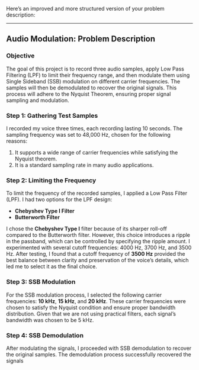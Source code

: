 Here’s an improved and more structured version of your problem description:

---

## Audio Modulation: Problem Description

### Objective
The goal of this project is to record three audio samples, apply Low Pass Filtering (LPF) to limit their frequency range, and then modulate them using Single Sideband (SSB) modulation on different carrier frequencies. The samples will then be demodulated to recover the original signals. This process will adhere to the Nyquist Theorem, ensuring proper signal sampling and modulation.

### Step 1: Gathering Test Samples
I recorded my voice three times, each recording lasting 10 seconds. The sampling frequency was set to 48,000 Hz, chosen for the following reasons:

1. It supports a wide range of carrier frequencies while satisfying the Nyquist theorem.
2. It is a standard sampling rate in many audio applications.

### Step 2: Limiting the Frequency
To limit the frequency of the recorded samples, I applied a Low Pass Filter (LPF). I had two options for the LPF design:

- **Chebyshev Type I Filter**
- **Butterworth Filter**

I chose the **Chebyshev Type I** filter because of its sharper roll-off compared to the Butterworth filter. However, this choice introduces a ripple in the passband, which can be controlled by specifying the ripple amount. I experimented with several cutoff frequencies: 4000 Hz, 3700 Hz, and 3500 Hz. After testing, I found that a cutoff frequency of **3500 Hz** provided the best balance between clarity and preservation of the voice’s details, which led me to select it as the final choice.

### Step 3: SSB Modulation
For the SSB modulation process, I selected the following carrier frequencies: **10 kHz**, **15 kHz**, and **20 kHz**. These carrier frequencies were chosen to satisfy the Nyquist condition and ensure proper bandwidth distribution. Given that we are not using practical filters, each signal’s bandwidth was chosen to be 5 kHz.

### Step 4: SSB Demodulation
After modulating the signals, I proceeded with SSB demodulation to recover the original samples. The demodulation process successfully recovered the signals
